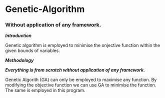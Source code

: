 # Genetic-Algorithm
### Without application of any framework.
  
***Introduction***

Genetic algorithm is employed to minimise the onjective function within the given bounds of variables.



***Methodology***

***Everything is from scratch without application of any framework.***

Genetic Algorith (GA) can only be employed to maximise any function. By modifying the 
objective function we can use GA to minimise the function. The same is employed in this 
program.
